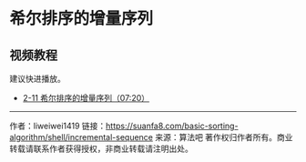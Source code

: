 # 希尔排序的增量序列

## 视频教程

建议快进播放。

- [2-11 希尔排序的增量序列（07:20）](https://www.bilibili.com/video/BV1y44y1q7MJ?p=11)

---

作者：liweiwei1419
链接：https://suanfa8.com/basic-sorting-algorithm/shell/incremental-sequence
来源：算法吧
著作权归作者所有。商业转载请联系作者获得授权，非商业转载请注明出处。